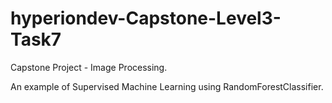 # hyperiondev-Capstone-Level3-Task7
Capstone Project - Image Processing.

An example of Supervised Machine Learning using RandomForestClassifier.
